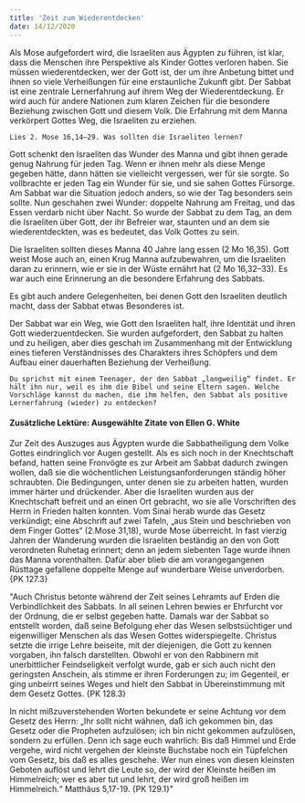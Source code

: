 ```yaml
---
title: 'Zeit zum Wiederentdecken'
date: 14/12/2020
---
```


Als Mose aufgefordert wird, die Israeliten aus Ägypten zu führen, ist klar, dass die Menschen ihre Perspektive als Kinder Gottes verloren haben. Sie müssen wiederentdecken, wer der Gott ist, der um ihre Anbetung bittet und ihnen so viele Verheißungen für eine erstaunliche Zukunft gibt. Der Sabbat ist eine zentrale Lernerfahrung auf ihrem Weg der Wiederentdeckung. Er wird auch für andere Nationen zum klaren Zeichen für die besondere Beziehung zwischen Gott und diesem Volk. Die Erfahrung mit dem Manna verkörpert Gottes Weg, die Israeliten zu erziehen.

`Lies 2. Mose 16,14–29. Was sollten die Israeliten lernen?`

Gott schenkt den Israeliten das Wunder des Manna und gibt ihnen gerade genug Nahrung für jeden Tag. Wenn er ihnen mehr als diese Menge gegeben hätte, dann hätten sie vielleicht vergessen, wer für sie sorgte. So vollbrachte er jeden Tag ein Wunder für sie, und sie sahen Gottes Fürsorge. Am Sabbat war die Situation jedoch anders, so wie der Tag besonders sein sollte. Nun geschahen zwei Wunder: doppelte Nahrung am Freitag, und das Essen verdarb nicht über Nacht. So wurde der Sabbat zu dem Tag, an dem die Israeliten über Gott, der ihr Befreier war, staunten und an dem sie wiederentdeckten, was es bedeutet, das Volk Gottes zu sein.

Die Israeliten sollten dieses Manna 40 Jahre lang essen (2 Mo 16,35). Gott weist Mose auch an, einen Krug Manna aufzubewahren, um die Israeliten daran zu erinnern, wie er sie in der Wüste ernährt hat (2 Mo 16,32–33). Es war auch eine Erinnerung an die besondere Erfahrung des Sabbats.

Es gibt auch andere Gelegenheiten, bei denen Gott den Israeliten deutlich macht, dass der Sabbat etwas Besonderes ist.

Der Sabbat war ein Weg, wie Gott den Israeliten half, ihre Identität und ihren Gott wiederzuentdecken. Sie wurden aufgefordert, den Sabbat zu halten und zu heiligen, aber dies geschah im Zusammenhang mit der Entwicklung eines tieferen Verständnisses des Charakters ihres Schöpfers und dem Aufbau einer dauerhaften Beziehung der Verheißung.

`Du sprichst mit einem Teenager, der den Sabbat „langweilig“ findet. Er hält ihn nur, weil es ihm die Bibel und seine Eltern sagen. Welche Vorschläge kannst du machen, die ihm helfen, den Sabbat als positive Lernerfahrung (wieder) zu entdecken?`

#### Zusätzliche Lektüre: Ausgewählte Zitate von Ellen G. White

Zur Zeit des Auszuges aus Ägypten wurde die Sabbatheiligung dem Volke Gottes eindringlich vor Augen gestellt. Als es sich noch in der Knechtschaft befand, hatten seine Fronvögte es zur Arbeit am Sabbat dadurch zwingen wollen, daß sie die wöchentlichen Leistungsanforderungen ständig höher schraubten. Die Bedingungen, unter denen sie zu arbeiten hatten, wurden immer härter und drückender. Aber die Israeliten wurden aus der Knechtschaft befreit und an einen Ort gebracht, wo sie alle Vorschriften des Herrn in Frieden halten konnten. Vom Sinai herab wurde das Gesetz verkündigt; eine Abschrift auf zwei Tafeln, „aus Stein und beschrieben von dem Finger Gottes“ (2.Mose 31,18), wurde Mose überreicht. In fast vierzig Jahren der Wanderung wurden die Israeliten beständig an den von Gott verordneten Ruhetag erinnert; denn an jedem siebenten Tage wurde ihnen das Manna vorenthalten. Dafür aber blieb die am vorangegangenen Rüsttage gefallene doppelte Menge auf wunderbare Weise unverdorben. {PK 127.3}

"Auch Christus betonte während der Zeit seines Lehramts auf Erden die Verbindlichkeit des Sabbats. In all seinen Lehren bewies er Ehrfurcht vor der Ordnung, die er selbst gegeben hatte. Damals war der Sabbat so entstellt worden, daß seine Befolgung eher das Wesen selbstsüchtiger und eigenwilliger Menschen als das Wesen Gottes widerspiegelte. Christus setzte die irrige Lehre beiseite, mit der diejenigen, die Gott zu kennen vorgaben, ihn falsch darstellten. Obwohl er von den Rabbinern mit unerbittlicher Feindseligkeit verfolgt wurde, gab er sich auch nicht den geringsten Anschein, als stimme er ihren Forderungen zu; im Gegenteil, er ging unbeirrt seines Weges und hielt den Sabbat in Übereinstimmung mit dem Gesetz Gottes. {PK 128.3}

In nicht mißzuverstehenden Worten bekundete er seine Achtung vor dem Gesetz des Herrn: „Ihr sollt nicht wähnen, daß ich gekommen bin, das Gesetz oder die Propheten aufzulösen; ich bin nicht gekommen aufzulösen, sondern zu erfüllen. Denn ich sage euch wahrlich: Bis daß Himmel und Erde vergehe, wird nicht vergehen der kleinste Buchstabe noch ein Tüpfelchen vom Gesetz, bis daß es alles geschehe. Wer nun eines von diesen kleinsten Geboten auflöst und lehrt die Leute so, der wird der Kleinste heißen im Himmelreich; wer es aber tut und lehrt, der wird groß heißen im Himmelreich.“ Matthäus 5,17-19. {PK 129.1}"